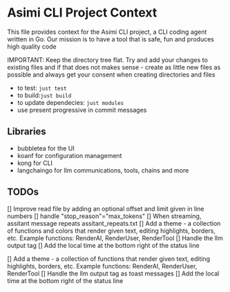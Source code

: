# Asimi CLI Project Context

This file provides context for the Asimi CLI project, a CLI coding agent written in Go.
Our mission is to have a tool that is safe, fun and produces high quality code

IMPORTANT: Keep the directory tree flat. Try and add your changes to existing files and if that does not makes sense - create as little new files as possible and always get your consent when creating directories and files

- to test: `just test` 
- to build:`just build`
- to update dependecies: `just modules`
- use present progressive in commit messages

## Libraries
- bubbletea for the UI
- koanf for configuration management
- kong for CLI
- langchaingo for llm communications, tools, chains and more

## TODOs
[] Improve read file by adding an optional offset and limit given in line numbers
[] handle "stop_reason"="max_tokens"
[] When streaming, assitant message repeats assitant_repeats.txt
[] Add a theme - a collection of functions and colors that render given text, editing highlights, borders, etc. Example functions: RenderAI, RenderUser, RenderTool
[] Handle the <thought> llm output tag
[] Add the local time at the bottom right of the status line

[] Add a theme - a collection of functions that render given text, editing highlights, borders, etc. Example functions: RenderAI, RenderUser, RenderTool
[] Handle the <thought> llm output tag as toast messages
[] Add the local time at the bottom right of the status line
